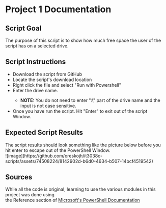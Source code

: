 <h1>Project 1 Documentation</h1>
<h2>Script Goal</h2>
<body>The purpose of this script is to show how much free space the user of the script has on a selected drive. </body>
<h2>Script Instructions</h2>
<body>
  <ul>
    <li>Download the script from GitHub</li>
    <li>Locate the script's download location</li>
    <li>Right click the file and select "Run with Powershell"</li>
    <li>Enter the drive name. </li>
      <ul><li><b>NOTE:</b>  You do not need to enter ":\" part of the drive name and the input is not case sensitive.</li></ul> 
    <li>Once you have run the script. Hit "Enter" to exit out of the script Window.</li>
  </ul>
</body>
<h2>Expected Script Results</h2>
<body>
  The script results should look something like the picture below before you hit enter to escape out of the PowerShell Window. <br>
  ![image](https://github.com/oreskojh/it3038c-scripts/assets/74508224/8142902d-b6d0-4634-b507-14bcf4519542)




</body>
<h2>Sources</h2>
<body>
  While all the code is original, 
  learning to use the various modules in this project was done using <br>
  the Reference section of <a href="https://learn.microsoft.com/en-us/powershell/scripting/how-to-use-docs?view=powershell-7.3">Microsoft's PowerShell Documentation</a>

</body>
